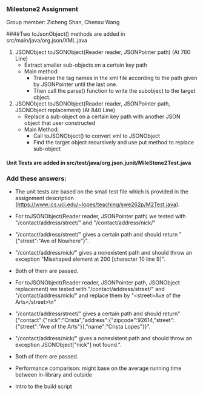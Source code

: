 ### Milestone2 Assignment

Group member: Zicheng Shan, Chenxu Wang

####Two toJsonObject() methods are added in src/main/java/org.json/XML.java
1. JSONObject toJSONObject(Reader reader, JSONPointer path) (At 760 Line)
    - Extract smaller sub-objects on a certain key path
    - Main method:   
      - Traverse the tag names in the xml file according to the path given by JSONPointer until the last one. 
      - Then call the parse() function to write the subobject to the target object.
2. JSONObject toJSONObject(Reader reader, JSONPointer path, JSONObject replacement) (At 840 Line)
    - Replace a sub-object on a certain key path with another JSON object that user constructed
    - Main Method: 
      - Call toJSONObject() to convert xml to JSONObject
      - Find the target object recursively and use put method to replace sub-object

#### Unit Tests are added in src/test/java/org.json.junit/MileStone2Test.java

### Add these answers:
* The unit tests are based on the small test file which is provided in the assignment description (https://www.ics.uci.edu/~lopes/teaching/swe262p/M2Test.java). 



* For toJSONObject(Reader reader, JSONPointer path) we tested with "/contact/address/street/" and "/contact/address/nick/"
* "/contact/address/street/" gives a certain path and should return "{\"street\":\"Ave of Nowhere\"}".
* "/contact/address/nick/" gives a nonexistent path and should throw an exception "Misshaped element at 200 [character 10 line 9]".
* Both of them are passed.



* For toJSONObject(Reader reader, JSONPointer path, JSONObject replacement) we tested with "/contact/address/street/" and "/contact/address/nick/" and replace them by "\<street>Ave of the Arts\</street>\n"
* "/contact/address/street/" gives a certain path and should return"{\"contact\":{\"nick\":\"Crista\",\"address\":{\"zipcode\":92614,\"street\":{\"street\":\"Ave of the Arts\"}},\"name\":\"Crista Lopes\"}}".
* "/contact/address/nick/" gives a nonexistent path and should throw an exception JSONObject[\"nick\"] not found.".
* Both of them are passed.



* Performance comparison: might base on the average running time between in-library and outside
* Intro to the build script



